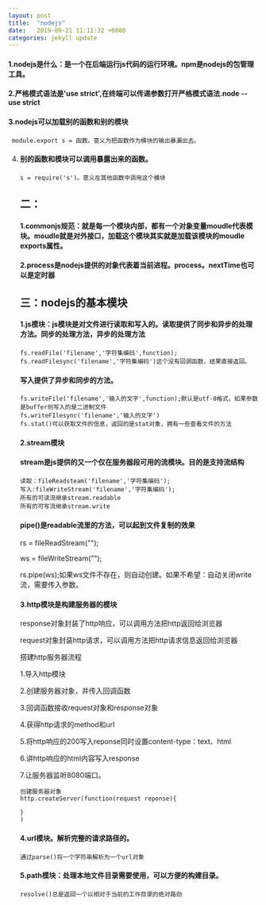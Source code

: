 ```yaml
---
layout: post
title:  "nodejs"
date:   2019-09-21 11:11:32 +0800
categories: jekyll update
---
```


#### 1.nodejs是什么：是一个在后端运行js代码的运行环境。npm是nodejs的包管理工具。

#### 2.严格模式语法是'use strict',在终端可以传递参数打开严格模式语法.node --use strict

#### 3.nodejs可以加载别的函数和别的模块 

```
 module.export s = 函数。意义为把函数作为模块的输出暴漏出去。
```

4. #### 别的函数和模块可以调用暴露出来的函数。

   ```
   s = require('s')。意义在其他函数中调用这个模块 
   ```

   ## 二：

   #### 1.commonjs规范：就是每一个模块内部，都有一个对象变量moudle代表模块。moudle就是对外接口，加载这个模块其实就是加载该模块的moudle exports属性。

   #### 2.process是nodejs提供的对象代表着当前进程。process。nextTime也可以是定时器

   ## 三：nodejs的基本模块

   #### 1.js模块：js模块是对文件进行读取和写入的。读取提供了同步和异步的处理方法。同步的处理方法，异步的处理方法

   ```
   fs.readFile('filename','字符集编码',function);
   fs.readFilesync('filename','字符集编码')这个没有回调函数，结果直接返回。
   ```

   #### 写入提供了异步和同步的方法。

   ```
   fs.writeFile('filename','输入的文字',function);默认是utf-8格式，如果参数是buffer则写入的是二进制文件
   fs.writeFIlesync('filename','输入的文字')
   fs.stat()可以获取文件的信息，返回的是stat对象，拥有一些查看文件的方法
   
   ```

   #### 2.stream模块

   #### stream是js提供的又一个仅在服务器段可用的流模块。目的是支持流结构

   ```
   读取：fileReadsteam('filename','字符集编码');
   写入:fileWriteStream('filename','字符集编码');
   所有的可读流继承stream.readable
   所有的可写流继承stream.write
   
   ```

   #### pipe()是readable流里的方法，可以起到文件复制的效果

   rs = fileReadStream("");

   ws = fileWriteStream("");

   rs.pipe(ws);如果ws文件不存在，则自动创建。如果不希望：自动关闭write流，需要传入参数。

   #### 3.http模块是构建服务器的模块

   response对象封装了http响应，可以调用方法把http返回给浏览器

   request对象封装http请求，可以调用方法把http请求信息返回给浏览器

   搭建http服务器流程

   1.导入http模块

   2.创建服务器对象，并传入回调函数

   3.回调函数接收request对象和response对象

   4.获得http请求的method和url

   5.将http响应的200写入reponse同时设置content-type：text、html

   6.讲http响应的html内容写入response

   7.让服务器监听8080端口。

   ```
   创建服务器对象
   http.createServer(function(request reponse){
   
   }
   )
   ```

   #### 4.url模块。解析完整的请求路径的。

   ```
   通过parse()将一个字符串解析为一个url对象
   ```

   #### 5.path模块：处理本地文件目录需要使用，可以方便的构建目录。

   ```
   resolve()总是返回一个以相对于当前的工作目录的绝对路劲
   ```

   

#### #### 

[jekyll-docs]: https://jekyllrb.com/docs/home
[jekyll-gh]:   https://github.com/jekyll/jekyll
[jekyll-talk]: https://talk.jekyllrb.com/
